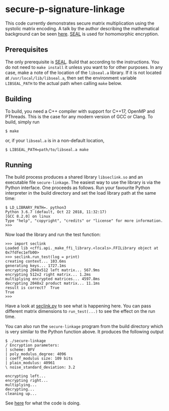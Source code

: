 # secure-p-signature-linkage

This code currently demonstrates secure matrix multiplication using
the systolic matrix encoding. A talk by the author describing the mathematical 
background can be seen [here](https://www.youtube.com/watch?v=kFoShXMxYCY).
[SEAL](https://github.com/Microsoft/SEAL) is used for homomorphic encryption.


## Prerequisites

The only prerequisite is [SEAL](https://github.com/Microsoft/SEAL).
Build that according to the instructions. You do not need to `make
install` it unless you want to for other purposes. In any case, make a
note of the location of the `libseal.a` library. If it is not located
at `/usr/local/lib/libseal.a`, then set the environment variable
`LIBSEAL_PATH` to the actual path when calling `make` below.


## Building

To build, you need a C++ compiler with support for C++17, OpenMP and
PThreads. This is the case for any modern version of GCC or Clang. To
build, simply run
```
$ make
```
or, if your `libseal.a` is in a non-default location,
```
$ LIBSEAL_PATH=path/to/libseal.a make
```

## Running

The build process produces a shared library `libseclink.so` and an
executable file `secure-linkage`. The easiest way to use the library
is via the Python interface. One proceeds as follows. Run your
favourite Python interpreter in the build directory and set the load
library path at the same time:
```
$ LD_LIBRARY_PATH=. python3
Python 3.6.7 (default, Oct 22 2018, 11:32:17)
[GCC 8.2.0] on linux
Type "help", "copyright", "credits" or "license" for more information.
>>>
```
Now load the library and run the test function:
```
>>> import seclink
Loaded lib <cffi.api._make_ffi_library.<locals>.FFILibrary object at 0x7fdfec1efb00>
>>> seclink.run_test(log = print)
creating context... 103.6ms
generating keys... 1727.1ms
encrypting 2048x512 left matrix... 567.9ms
encrypting 512x2 right matrix... 1.2ms
multiplying encrypted matrices... 4597.8ms
decrypting 2048x2 product matrix... 11.1ms
result is correct?  True
True
>>>
```
Have a look at
[seclink.py](https://github.com/secure-pprl/secure-p-signature-linkage/blob/master/seclink.py#L160)
to see what is happening here. You can pass different matrix dimensions to `run_test(...)`
to see the effect on the run time.

You can also run the `secure-linkage` program from the build directory
which is very similar to the Python function above. It produces the
following output
```
$ ./secure-linkage
/ Encryption parameters:
| scheme: BFV
| poly_modulus_degree: 4096
| coeff_modulus size: 109 bits
| plain_modulus: 40961
\ noise_standard_deviation: 3.2

encrypting left...
encrypting right...
multiplying...
decrypting...
cleaning up...
```
See [here](https://github.com/secure-pprl/secure-p-signature-linkage/blob/master/secure-linkage.cc#L114)
for what the code is doing.
